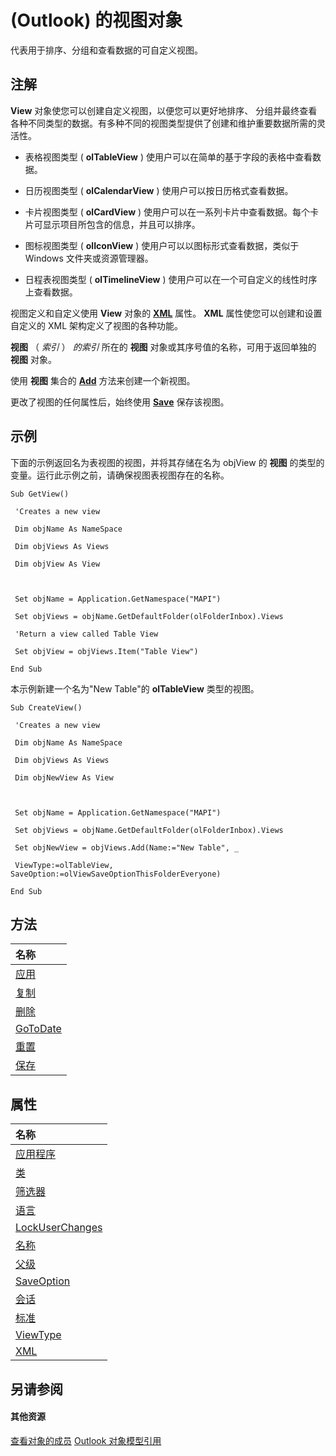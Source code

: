 
# (Outlook) 的视图对象

代表用于排序、分组和查看数据的可自定义视图。


## 注解

 **View** 对象使您可以创建自定义视图，以便您可以更好地排序、 分组并最终查看各种不同类型的数据。有多种不同的视图类型提供了创建和维护重要数据所需的灵活性。


- 表格视图类型 ( **olTableView** ) 使用户可以在简单的基于字段的表格中查看数据。
    
- 日历视图类型 ( **olCalendarView** ) 使用户可以按日历格式查看数据。
    
- 卡片视图类型 ( **olCardView** ) 使用户可以在一系列卡片中查看数据。每个卡片可显示项目所包含的信息，并且可以排序。
    
- 图标视图类型 ( **olIconView** ) 使用户可以以图标形式查看数据，类似于 Windows 文件夹或资源管理器。
    
- 日程表视图类型 ( **olTimelineView** ) 使用户可以在一个可自定义的线性时序上查看数据。
    
视图定义和自定义使用 **View** 对象的 **[XML](a933daaa-370f-2ed3-0a59-86f766a1f2c8.md)** 属性。 **XML** 属性使您可以创建和设置自定义的 XML 架构定义了视图的各种功能。

 **视图** （ _索引_ ） _的索引_ 所在的 **视图** 对象或其序号值的名称，可用于返回单独的 **视图** 对象。

使用 **视图** 集合的 **[Add](8005ca2e-8b28-1286-74d1-448f2a168c65.md)** 方法来创建一个新视图。

更改了视图的任何属性后，始终使用  **[Save](effc4046-2e9c-3898-e37f-c4de817ddde7.md)** 保存该视图。


## 示例

下面的示例返回名为表视图的视图，并将其存储在名为 objView 的 **视图** 的类型的变量。运行此示例之前，请确保视图表视图存在的名称。


```
Sub GetView() 
 
 'Creates a new view 
 
 Dim objName As NameSpace 
 
 Dim objViews As Views 
 
 Dim objView As View 
 
 
 
 Set objName = Application.GetNamespace("MAPI") 
 
 Set objViews = objName.GetDefaultFolder(olFolderInbox).Views 
 
 'Return a view called Table View 
 
 Set objView = objViews.Item("Table View") 
 
End Sub
```

本示例新建一个名为"New Table"的  **olTableView** 类型的视图。




```
Sub CreateView() 
 
 'Creates a new view 
 
 Dim objName As NameSpace 
 
 Dim objViews As Views 
 
 Dim objNewView As View 
 
 
 
 Set objName = Application.GetNamespace("MAPI") 
 
 Set objViews = objName.GetDefaultFolder(olFolderInbox).Views 
 
 Set objNewView = objViews.Add(Name:="New Table", _ 
 
 ViewType:=olTableView, SaveOption:=olViewSaveOptionThisFolderEveryone) 
 
End Sub
```


## 方法



|**名称**|
|:-----|
|[应用](b121d1ce-24b7-4ace-8369-42e5c7becd0a.md)|
|[复制](dfa82ef6-94f1-5c7d-eea5-600f992992d3.md)|
|[删除](6d332021-6e93-7665-2a5b-526c927621de.md)|
|[GoToDate](5ad66fcc-fcdf-9a48-a8e1-669dd294967b.md)|
|[重置](fb909688-309d-0a70-0b67-0f1793f6a27d.md)|
|[保存](effc4046-2e9c-3898-e37f-c4de817ddde7.md)|

## 属性



|**名称**|
|:-----|
|[应用程序](84fdf8a6-891f-133f-e587-f6d2ced35304.md)|
|[类](416a79d6-bca6-30ae-b119-cba355a1bb77.md)|
|[筛选器](9a4b4b27-d543-df82-3058-e0a6ad2f51a1.md)|
|[语言](caa2eb1b-26e3-e8da-c0d8-118d9ba654dc.md)|
|[LockUserChanges](f4347b6f-b00d-6508-09e3-35cf98da26b1.md)|
|[名称](77071683-8f06-7d4a-96ad-5888bea53104.md)|
|[父级](96260360-b686-f60a-442e-38eeaaa1d429.md)|
|[SaveOption](d7990708-5eb4-1b11-944e-127793bdb5b1.md)|
|[会话](32c6c27e-2351-c10c-47cd-bcca06d25660.md)|
|[标准](99fc4067-29e6-8597-09e7-057d2533b022.md)|
|[ViewType](db44b9ec-cb55-c9f4-d621-32d2f46598dd.md)|
|[XML](a933daaa-370f-2ed3-0a59-86f766a1f2c8.md)|

## 另请参阅


#### 其他资源


[查看对象的成员](ed3196c6-e779-64f7-db1d-e2fd22bb4688.md)
[Outlook 对象模型引用](http://msdn.microsoft.com/library/73221b13-d8d8-99b8-3394-b95dbbfd5ddc%28Office.15%29.aspx)